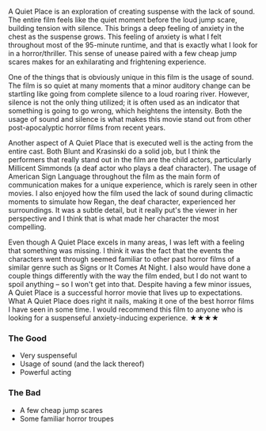 A Quiet Place is an exploration of creating suspense with the lack of sound. The entire film feels like the quiet moment before the loud jump scare, building tension with silence. This brings a deep feeling of anxiety in the chest as the suspense grows. This feeling of anxiety is what I felt throughout most of the 95-minute runtime, and that is exactly what I look for in a horror/thriller. This sense of unease paired with a few cheap jump scares makes for an exhilarating and frightening experience.

One of the things that is obviously unique in this film is the usage of sound. The film is so quiet at many moments that a minor auditory change can be startling like going from complete silence to a loud roaring river. However, silence is not the only thing utilized; it is often used as an indicator that something is going to go wrong, which heightens the intensity. Both the usage of sound and silence is what makes this movie stand out from other post-apocalyptic horror films from recent years.

Another aspect of A Quiet Place that is executed well is the acting from the entire cast. Both Blunt and Krasinski do a solid job, but I think the performers that really stand out in the film are the child actors, particularly Millicent Simmonds (a deaf actor who plays a deaf character). The usage of American Sign Language throughout the film as the main form of communication makes for a unique experience, which is rarely seen in other movies. I also enjoyed how the film used the lack of sound during climactic moments to simulate how Regan, the deaf character, experienced her surroundings. It was a subtle detail, but it really put's the viewer in her perspective and I think that is what made her character the most compelling.

Even though A Quiet Place excels in many areas, I was left with a feeling that something was missing. I think it was the fact that the events the characters went through seemed familiar to other past horror films of a similar genre such as Signs or It Comes At Night. I also would have done a couple things differently with the way the film ended, but I do not want to spoil anything – so I won't get into that. Despite having a few minor issues, A Quiet Place is a successful horror movie that lives up to expectations. What A Quiet Place does right it nails, making it one of the best horror films I have seen in some time. I would recommend this film to anyone who is looking for a suspenseful anxiety-inducing experience. ★★★★

### The Good ###
* Very suspenseful
* Usage of sound (and the lack thereof)
* Powerful acting

### The Bad ###
* A few cheap jump scares
* Some familiar horror troupes